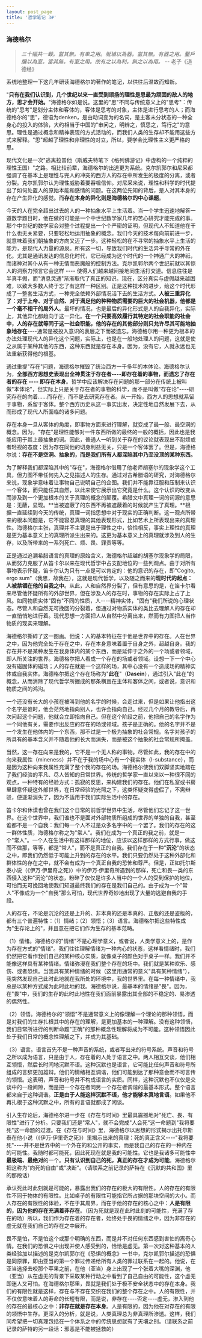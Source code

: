 ```yaml
---
layout: post_page
title: '哲学笔记 3#'
---
```


### 海德格尔

> _三十幅共一轂。當其無。有車之用。埏埴以為器。當其無。有器之用。鑿戶牖以為室。當其無。有室之用。故有之以為利。無之以為用。_ -- 老子《道德经》

系统地整理一下这几年研读海德格尔的著作的笔记，以供往后温故而知新。

<!-- break -->

 "**只有在我们认识到，几个世纪以来一直受到颂扬的理性是思最为顽固的敌人的地方，思才会开始。**"海德格尔如是说。这里的"思"不同与传统意义上的"思考"：传统的"思考"是划分主体和客体的，客体是思考的对象，主体是进行思考的人；而海德格尔的"思"，德语为denken，是由动词变为的名词，是主客未分状态的一种全身心的投入的体验，大约相当于中国的"审问之，明辨之，慎思之，笃行之"的意思。理性是通过概念和精神表现的方式活动的，而我们人类的生存却不能用这些方式来解释。"思"超越了理性和非理性的对立，所以，要学会比理性主义更严格的思。

现代文化是一次"逃离拉普他（斯威夫特笔下《格列佛游记》中虚构的一个纯粹的理性王国）"之路。相比较前辈，海德格尔的出逃更为系统。克尔凯郭尔和尼采都强调了在基本上是理性与完人的冲突的西方人的存在中所发生的极度的分离，或者分裂。克尔凯郭尔认为理性威胁着要吞噬信仰。对尼采来说，理性和科学的时代提出了如何处置人的原始本能和感情的问题。在这两位先知的背后，是人对其本身的存在产生异化的感觉。而**存在本身的异化则是海德格尔的中心课题**。

今天的人在完全超出过去的人的一种抽象水平上生活着。当一个学生迅速地解答一道数学题目时，他在做的可能是一个中世纪数学家几年的苦心研究才能完成的事。那个中世纪的数学家会对整个过程提出一个个严密的证明，但现代人不知道他在干什么也无关紧要，只要轻松地运用抽象的概念。我们今天的技术每向前前进一步，就意味着我们朝抽象的方向又迈了一步。这种轻松的在不寻常的抽象水平上生活的能力，是现代人力量的源泉。所有这一切，导致我们时代的生活异乎寻常的外在化。尤其是通讯发达的信息化时代，它已经成为这个时代的一个神通广大的神祗，而诸神对其仆从有一种无情而恶魔般的控制方法。克尔凯郭尔两个世纪前就以其惊人的洞察力预言它会这样 ---- 使得人们越来越间接地同生活打交道。信息往往是半真半假，而"消息灵通"渐渐取代了真正的知识。现在，区分真实与虚假越来越困难，以致大多数人终于忘了有这样一种区别。正是这种技术的进步，给这个时代形成了一整套生活方式，一种完全依赖外部情况活下去的生活方式。**人被三重异化了：对于上帝、对于自然、对于满足他的种种物质需要的巨大的社会机器，他都是一个毫不相干的局外人**。最坏的情况，也是最后的异化形式是人的自我异化，实际上，其他异化都趋向于这一异化。**在一个只要高效履行其特定的社会职能的社会中，人的存在就等同于这一社会职能，他的存在的其他部分则只允许尽其可能地抽象地存在**----通常是被投入意识的表层之下而被遗忘。海德格尔用一种更为根本的办法处理现代人的异化这个问题，实际上，也是在一般地处理人的问题，这就是使之从属于某种其他的东西，这种东西就是存在本身。因为，没有它，人就永远也无法重新获得他的根基。

通过重提"存在"问题，海德格尔摧毁了统治西方一千多年的本体论。海德格尔认为，**全部西方思想史表现出全神贯注于存在者----即存在着的事物，而遗忘了存在者的存在 ---- 即存在本身**。哲学中应该解决存在问题的那一部分在传统上被叫做"本体论"，但实际上只是关于存在者的事物的科学，而不是叫做"存在论"----研究存在的向着......而存在，而不是去研究存在者。从一开始，西方人的思想就系留于事物，系留于客体。整个西方历史从这一事实出发，决定性地自然发展下去，从而形成了现代人所面临的诸多问题。

存在本身一旦从客体的角度，即事物方面来进行理解，就变成了最一般、最空洞的概念。因为，"存在"是理性能够对一件东西所做的最终的一般的概括，因此也是我能应用于其上最抽象的词。因此，普通人一听到关于存在的议论就表现出不耐烦或者轻视的态度：因为存在同他的切身利益无关，只是一个客体罢了。但是，海德格尔说：**存在不是空洞、抽象的，而是我们所有人都深陷其中乃至没顶的某种东西。**

为了解释我们都深陷其中的"存在"，海德格尔借用了他老师胡塞尔的现象学这个工具，但力图不带任何先入之见描述人的生存。通过对古希腊语的研究，对海德格尔来说，现象学意味着让事物自己说明自己的企图。我们并不能靠征服和压制来认识一个客体，而只能任其自然，以此来使它展示出它究竟是什么。这个认识的改变从而涉及到一个更加根本的关于真理的概念的颠覆。希腊文中真理一词的词源的意思是：无蔽，显现。**当被遮蔽了的东西不再被遮蔽着的时候就产生了真理。**根据一直延续到今天的传统，真理一词指思想中对于现实的正确判断。这一观点所带来的根本问题是，它不能容忍真理的其他表现形式，比如艺术上所表现出来的真理性。海德格尔主张，真理并不主要是出于理性之中，恰恰相反，事实上理性的真理是更为基本意义上的真理所派生出来的。这更为基本意义上的真理就涉及到人的生存，以及所带来的一系列死亡、烦、畏、罪责等等。

正是通过追溯希腊语言的真理的原始含义，海德格尔超越的胡塞尔现象学的局限，从而努力克服了从笛卡尔以来在现代哲学中占支配地位的一些列观点。由于对所有事物表示怀疑，笛卡尔认为只有一点是可以肯定的：他的意识的存在，即"Cogito, ergo sum"（我思，故我在），这就是现代哲学，以及随之而来的**现时代的起点：人被禁锢在他的自我之中**。从此，人和自然界分裂了，但有意思的是，在笛卡尔看来尽管他怀疑所有的外部世界，但在涉及人的存在时，事物的存在实际上占了上风。如同物质实体"固有"不同的性质，人----精神实体，"固有"我们所说的心理状态。尽管人和自然无可挽回的分裂着，但通过对物质实体的类比去理解人的存在却一直悄悄地进行着。现代思想一方面把人从自然中分离出来，然而有力图把人当作物质的现实来理解。

海德格尔撕碎了这一图画。他说：人的基本特征在于他是世界中的存在。人在世界之中，因为他完全处于存在之中，存在本身意味着置于自身之外，超越自身。我的存在并不是某种发生在我身体内的某个东西，而是延伸于之外的一个场或者领域，即人所关注的世界。海德格尔把人看成一个存在的场或者领域。设想一下一个中心没有磁固体的磁场；人的存在就是一个这样的场，其中心没有一个造成场的精神实体或自我实体。海德格尔把这个存在场称为"**此在**"（**Dasein**），通过引入"此在"的概念，从而消除了现代哲学所掘成的那条横亘在主体和客体之间，或者说，意识和物质之间的鸿沟。

一个还没有长大的小孩在被叫到他的名字的时候，会走过来，但是如果让他指出这个名字是谁时，他会茫然地指向别人，也许会指向自己。经过几个月的教导后，再次问起这个问题，他就会立即指向自己。但在这个阶段之前，他把自己的名字作为一个同他有关，需要作出反应的存在的场或领域。孩子是正确的。他的名字并不是一个发生在他体内的一个东西，那不过是一个极为抽象的社会常规。名字对孩子的所具有的基本含义并不随着他的长大而消失，而是被这个抽象的社会常规所掩盖。

当然，这一存在向来是我的，它不是一个无人称的事物。尽管如此，我的存在中的向来我属性（mineness）并不在于我的场中心有一个我实体（I-substance），而是因为这种向来我属性充满了整个我的存在的场。海德格尔使我们双脚坚实地踏在了我们经验的平凡、尽人皆知的日常世界。传统的哲学家一直以来以一种很不同的观点，一种特有的经验方式：孤寂的反思，来构建我们的存在。他们在私室或书房里肆意怀疑这外部世界，在日常经验的光照之下，这类怀疑变得虚假了，不需辩驳，便逐渐消失了，因为不适用于我们实际生活中的存在。

笛卡尔和休谟也曾在我们这个日常的前哲学世界中生活，尽管他们忘记了这一世界。在这个世界中，我们谁也不是面对外部物质所组成的世界的单独的自我，甚至谁都不是一个自我：我们每一个人不过是众多名字中的一个罢了。我们的存在的这一群体性质，海德格尔称之为"常人"。我们在成为一个真正的我之前，就是一个"常人"。一个人在生活中有这样那样的地位，应该以这样那样的方式行事，做这而不做那，等等，都是"常人"，而不是真正的自我。我们存在于一种"**沉沦**"的状态之中，即我们仍然低于可能上升到的存在的水平。我们只要仍然处于这种外部化和群体性的存在之中，就不会有成为一个真正自我的恐怖和尊严。但是，正如托尔斯泰小说（《伊万·伊里奇之死》）中的伊万·伊里奇所遇到的那样，死亡和畏一类的东西侵入这种"沉沦"的状态，粉碎了仅仅是许多人当中的一个人的受到保护的地位，可怕而无可挽回地使我们知道最终我们的存在是我们自己的。由于成为一个"常人"不像成为一个"自我"那么可怕，现代世界奇妙地出现了大量的逃避自我的手段。

人的存在，不论是沉沦的还是上升的、非本真的还是本真的、正版的还是盗版的，都有三个普遍特性：（1）情绪；（2）领悟；（3）语言。海德格尔把这些特性成为"生存论上的"，并且意在把它们作为生存的基本范畴。

（1）情绪。海德格尔的"情绪"不是心理学意义，或者说，人类学意义上的，是作为存在方式的"情绪"。我们往往理解情绪为一种内心的状态，这样看情绪时，我们仍然把它看作我们自己的某种核心实质，就像桌子的颜色对于桌子一样。我们并不能像这样具有某种情绪。情绪弥漫在我们整个存在的场中。我们就是某种欢乐、感伤、或者恐惧。当我具有某种情绪的时候（这里用通常的意义"具有某种情绪"），我突然发现自己此时此地就在我所处的环境中，我的世界里。在每一种情绪中，我总是以某种方式成为此时此地的我。海德格尔说，最基本的情绪是"畏"。因为，在"畏"中，我们的生存的此时此地性在我们面前暴露出其全部的不稳定的、易渗透的偶然性。

（2）领悟。海德格尔的"领悟"不是通常意义上的像理解一个理论的那种领悟，而是对我们的生存扎根其中的存在的理解，是更加基本的一种理解。没有这种领悟，我们日常所进行的判断命题"正确"的那种概念性理解将成为不可能。这种领悟因此处于我们日常的概念性理解之下，并成为其基础。

（3）语言。语言首先不是一种声音的系统，或者写出来的符号系统。声音和符号之所以成为语言，只是由于人，存在着的人处于语言之中。两人相互交谈，他们相互领悟，然后长时间地沉默不语。这种沉默也是语言，它可能比任何声音和符号所组成的言辞更加雄辩。他们的情绪相互调谐，他们可能到达了那种意会而不可言传的领悟。这表明，声音和符号并不构成语言的实质。同样，这种沉默也不仅仅是交谈中的一段间隙，而是把一个存在者同另一个存在者调谐的最基本形式。整个语言都来自于这种调谐。**正是由于人能这样沉默不语，他才能够本真地言语**。如果他不再扎根于这种沉默之中，所有的言语就都成了闲谈。

引入生存论后，海德格尔进一步在《存在与时间》里最具震撼地对"死亡、畏、有限性"进行了分析。只要我们还是"常人"，就不会完成"人会死"这一命题到"我将要死"这一命题的过渡。在《存在与时间》里，海德格尔以思想的形式揭示出托尔斯泰在他小说（《伊万·伊里奇之死》）里揭示出来的真理：死的真正含义----"我将要死"----并不是世界中的一个外在的和公开的事实，而是我自己的存在的一种内在的可能性。我随时都可能死，因此死现在就是我的可能性。它也是我诸多可能性中**最极端、最绝对**的一个。**只有认识到自己的死，真正的存在才成为可能**。海德格尔把这称为"向死的自由"或"决断"。（请联系之前记录的萨特在《沉默的共和国》里的那段话）

承认死此时此刻就是可能的，暴露出我们的存在的极大的有限性。人的存在的有限性不同于物体的有限性。比如桌子的有限性可能指它所占据的那块空间的大小。而人存在的有限性的体验，不在于其周界，而在于他的存在的核心之中：**人是有限的，因为他的存在充满着非存在**。（因为死就是现在此时此刻的可能性，充满了存在的场）所以，我们作为存在着的存在者，始终处于畏的情绪之中，因为非存在的虚无就在我们自己的存在之中展开。

畏不是怕，不是怕这个或那个明确的东西，而是并不对任何东西感到害怕的离奇心情。在我们的恐惧之中出现并使人感受到的，恰恰是虚无。第一次对这种基本的人类经验加以描述的是克尔凯郭尔在《恐惧的概念》一书中，克尔凯郭尔描述的恐惧是同原罪，即由亚当的第一个罪过传递给所有人类的罪过联系在一起的。他说，在亚当选择去咬那个苹果之前，在他（亚当）身上出现了一个张着大嘴的深渊，他（亚当）从在虚无的背景下采取某种行动之中看到了自己自由的可能性，这个虚无即迷人又可怕。在海德格尔那里，畏就是我们处于极不安全状态中的存在本身。我们的有限性就是这样，存在与不存在交织在我们的整个存在之中。人的有限性，并不仅仅意味着人的寿命的长短有限，而是说，非存在----否定----虚无，渗入到他的存在的最核心之中：**非存在就是存在本身**。人是有限的，因为他在对存在的有限的领悟中生存。更深入的分析，就是说，人类真理总为非真理所渗透。这样，我们同希望把一切真理包括在一个体系之中的传统思想就有了天壤之别。（请联系之前记录的萨特的另一段话：邪恶是不能被拯救的）
